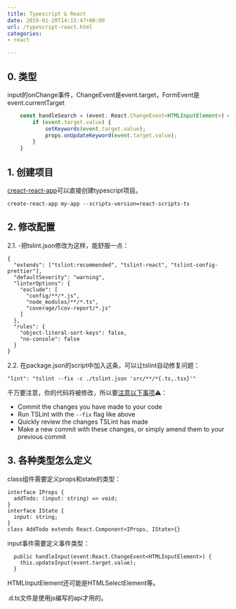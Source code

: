 ```yaml
---
title: Typescript & React
date: 2019-01-20T14:15:47+00:00
url: /typescript-react.html
categories:
- react

---
```

## 0. 类型
input的onChange事件，ChangeEvent是event.target，FormEvent是event.currentTarget
```ts
    const handleSearch = (event: React.ChangeEvent<HTMLInputElement>) => {
        if (event.target.value) {
            setKeywords(event.target.value);
            props.onUpdateKeyword(event.target.value);
        }
    }
```

## 1. 创建项目

[creact-react-app][1]可以直接创建typescript项目。

<pre class="wp-block-code"><code>create-react-app my-app --scripts-version=react-scripts-ts</code></pre>

## 2. 修改配置

2.1. -把tslint.json修改为这样，能舒服一点：

<pre class="wp-block-code"><code>{
  "extends": ["tslint:recommended", "tslint-react", "tslint-config-prettier"],
  "defaultSeverity": "warning",
  "linterOptions": {
    "exclude": [
      "config/**/*.js",
      "node_modules/**/*.ts",
      "coverage/lcov-report/*.js"
    ]
  },
  "rules": {
    "object-literal-sort-keys": false,
    "no-console": false
  }
}</code></pre>

2.2. 在package.json的script中加入这条，可以让tslint自动修复问题：

<pre class="wp-block-code"><code>"lint": "tslint --fix -c ./tslint.json 'src/**/*{.ts,.tsx}'"</code></pre>

千万要注意，你的代码将被修改，所以要[注意以下事项][2]⚠️：

  * Commit the changes you have made to your code
  * Run TSLint with the `--fix` flag like above
  * Quickly review the changes TSLint has made
  * Make a new commit with these changes, or simply amend them to your previous commit

## 3. 各种类型怎么定义  

class组件需要定义props和state的类型：

<pre class="wp-block-code"><code>interface IProps {
  addTodo: (input: string) => void;
}
interface IState {
  input: string;
}
class AddTodo extends React.Component&lt;IProps, IState>{}</code></pre>

input事件需要定义事件类型：

<pre class="wp-block-code"><code>  public handleInput(event:React.ChangeEvent&lt;HTMLInputElement>) {
    this.updateInput(event.target.value);
  }</code></pre>

HTMLInputElement还可能是HTMLSelectElement等。

.d.ts文件是使用js编写的api才用的。

 [1]: https://github.com/Microsoft/TypeScript-React-Starter#typescript-react-starter
 [2]: https://stackoverflow.com/a/44850320/6021280